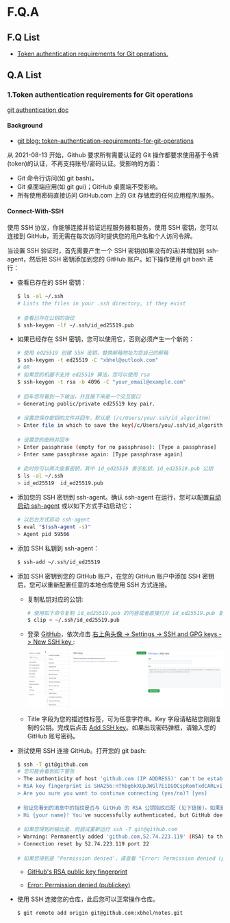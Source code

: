 # F.Q.A

## F.Q List

- [Token authentication requirements for Git operations.](#a01)



## Q.A List

### <a name="a01">1.Token authentication requirements for Git operations</a>

[git authentication doc](https://docs.github.com/en/authentication)

#### Background

- [git blog: token-authentication-requirements-for-git-operations](https://github.blog/2020-12-15-token-authentication-requirements-for-git-operations/)

从 2021-08-13 开始，Github 要求所有需要认证的 Git 操作都要求使用基于令牌(token)的认证，不再支持账号/密码认证。受影响的方面：

- Git 命令行访问(如 git bash)。
- Git 桌面端应用(如 git gui)；GitHub 桌面端不受影响。
- 所有使用密码直接访问 GitHub.com 上的 Git 存储库的任何应用程序/服务。

#### Connect-With-SSH

使用 SSH 协议，你能够连接并验证远程服务器和服务，使用 SSH 密钥，您可以连接到 GitHub，而无需在每次访问时提供您的用户名和个人访问令牌。

当设置 SSH 验证时，首先需要产生一个 SSH 密钥(如果没有的话)并增加到 ssh-agent，然后把 SSH 密钥添加到您的 GitHub 账户。如下操作使用 git bash 进行：

- 查看已存在的 SSH 密钥：

  ```bash
  $ ls -al ~/.ssh
  # Lists the files in your .ssh directory, if they exist
  
  # 查看已存在公钥的指纹
  $ ssh-keygen -lf ~/.ssh/id_ed25519.pub
  ```

- 如果已经存在 SSH 密钥，您可以使用它，否则必须产生一个新的：

  ```bash
  # 使用 ed25519 创建 SSH 密钥，替换邮箱地址为您自己的邮箱
  $ ssh-keygen -t ed25519 -C "xbhel@outlook.com"
  # OR
  # 如果您的机器不支持 ed25519 算法，您可以使用 rsa
  $ ssh-keygen -t rsa -b 4096 -C "your_email@example.com"
  
  # 回车您将看到一下输出，并且接下来是一个交互窗口
  > Generating public/private ed25519 key pair.
  
  # 设置您保存密钥的文件并回车，默认是 (/c/Users/you/.ssh/id_algorithm)
  > Enter file in which to save the key(/c/Users/you/.ssh/id_algorithm):[Press enter]
  
  # 设置您的密码并回车
  > Enter passphrase (empty for no passphrase): [Type a passphrase]
  > Enter same passphrase again: [Type passphrase again]
  
  # 此时你可以再次查看密钥，其中 id_ed25519 表示私钥，id_ed25519.pub 公钥
  $ ls -al ~/.ssh
  > id_ed25519  id_ed25519.pub
  ```

- 添加您的 SSH 密钥到 ssh-agent。确认 ssh-agent 在运行，您可以配置[自动启动 ssh-agent](https://docs.github.com/en/authentication/connecting-to-github-with-ssh/working-with-ssh-key-passphrases) 或以如下方式手动启动它：

  ```bash
  # 以后台方式启动 ssh-agent
  $ eval "$(ssh-agent -s)"
  > Agent pid 59566
  ```

- 添加 SSH 私钥到 ssh-agent：

  ```bash
  $ ssh-add ~/.ssh/id_ed25519
  ```

- 添加 SSH 密钥到您的 GItHub 账户，在您的 GitHun 账户中添加 SSH 密钥后，您可以重新配置任意的本地仓库使用 SSH 方式连接。

  - 复制私钥对应的公钥:

    ```bash
    # 使用如下命令复制 id_ed25519.pub 的内容或者直接打开 id_ed25519.pub 复制
    $ clip < ~/.ssh/id_ed25519.pub
    ```

  - 登录 [GitHub](https://github.com/)，依次点击 [右上角头像 -> Settings -> SSH and GPG keys -> New SSH key ](https://github.com/settings/keys):

    ![](../../assets/tool/git-ssh-setting.png)

  - Title 字段为您的描述性标签，可为任意字符串。Key 字段请粘贴您刚刚复制的公钥。完成后点击 [Add SSH key]()。如果出现密码弹框，请输入您的 GitHub 账号密码。

- 测试使用 SSH 连接 GitHub。打开您的 git bash:

  ```bash
  $ ssh -T git@github.com
  # 您可能会看到如下警告
  > The authenticity of host 'github.com (IP ADDRESS)' can't be established.
  > RSA key fingerprint is SHA256:nThbg6kXUpJWGl7E1IGOCspRomTxdCARLviKw6E5SY8.
  > Are you sure you want to continue connecting (yes/no)? [yes]
  
  # 验证您看到的消息中的指纹是否与 GitHub 的 RSA 公钥指纹匹配 (见下链接)。如果是，则输入 yes。然后您将得到如下输出：
  > Hi {your name}! You've successfully authenticated, but GitHub does not provide shell access.
  
  # 如果您得到的输出是，则尝试重新运行 ssh -T git@github.com
  > Warning: Permanently added 'github.com,52.74.223.119' (RSA) to the list of known hosts.
  > Connection reset by 52.74.223.119 port 22
  
  # 如果您得到是 "Permission denied'，请查看 "Error: Permission denied (publickey)".（见下链接）
  ```

  - [GitHub's RSA public key fingerprint](https://docs.github.com/en/github/authenticating-to-github/githubs-ssh-key-fingerprints)

  - [Error: Permission denied (publickey)](https://docs.github.com/en/articles/error-permission-denied-publickey)

- 使用 SSH 连接您的仓库，此后您可以正常操作仓库。

  ```bash
  $ git remote add origin git@github.com:xbhel/notes.git
  ```

  